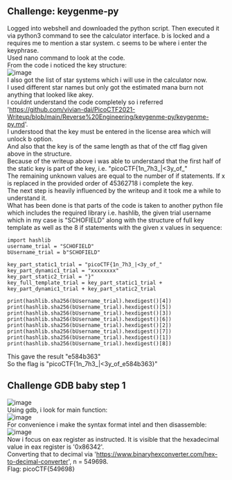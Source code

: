## Challenge: keygenme-py  
Logged into webshell and downloaded the python script. Then executed it via python3 command to see the calculator interface. b is locked and a requires me to mention a star system. c seems to be where i enter the keyphrase.  
Used nano command to look at the code.  
From the code i noticed the key structure:  
![image](https://github.com/Azure9733/picoCTF/assets/143328010/c02b19f8-b6f4-4072-9aa2-a13c96131972)  
I also got the list of star systems which i will use in the calculator now.  
I used different star names but only got the estimated mana burn not anything that looked like akey.  
I couldnt understand the code completely so i referred 'https://github.com/vivian-dai/PicoCTF2021-Writeup/blob/main/Reverse%20Engineering/keygenme-py/keygenme-py.md'.  
I understood that the key must be entered in the license area which will unlock b option.  
And also that the key is of the same length as that of the ctf flag given above in the structure.  
Because of the writeup above i was able to understand that the first half of the static key is part of the key, i.e. "picoCTF{1n_7h3_|<3y_of_"  
The remaining unknown values are equal to the number of if statements. If x is replaced in the provided order of 45362718 i complete the key.  
The next step is heavily influenced by the writeup and it took me a while to understand it.  
What has been done is that parts of the code is taken to another python file which includes the required library i.e. hashlib, the given trial username which in my case is "SCHOFIELD" along with the structure of full key template as well as the 8 if statements with the given x values in sequence:  
```
import hashlib  
username_trial = "SCHOFIELD"  
bUsername_trial = b"SCHOFIELD"  

key_part_static1_trial = "picoCTF{1n_7h3_|<3y_of_"  
key_part_dynamic1_trial = "xxxxxxxx"  
key_part_static2_trial = "}"  
key_full_template_trial = key_part_static1_trial + key_part_dynamic1_trial + key_part_static2_trial  

print(hashlib.sha256(bUsername_trial).hexdigest()[4])  
print(hashlib.sha256(bUsername_trial).hexdigest()[5])  
print(hashlib.sha256(bUsername_trial).hexdigest()[3])  
print(hashlib.sha256(bUsername_trial).hexdigest()[6])  
print(hashlib.sha256(bUsername_trial).hexdigest()[2])  
print(hashlib.sha256(bUsername_trial).hexdigest()[7])  
print(hashlib.sha256(bUsername_trial).hexdigest()[1])  
print(hashlib.sha256(bUsername_trial).hexdigest()[8])
```
This gave the result "e584b363"  
So the flag is "picoCTF{1n_7h3_|<3y_of_e584b363}"
## Challenge GDB baby step 1  
![image](https://github.com/Azure9733/picoCTF/assets/143328010/baf187d5-f1fa-426e-9ed9-e440813bb351)  
Using gdb, i look for main function:  
![image](https://github.com/Azure9733/picoCTF/assets/143328010/24a3825a-3d12-49d5-aed5-75614a51269c)  
For convenience i make the syntax format intel and then disassemble:  
![image](https://github.com/Azure9733/picoCTF/assets/143328010/bae4fbc5-560b-49bb-a0f5-87fb626f7001)  
Now i focus on eax register as instructed. It is visible that the hexadecimal value in eax register is '0x86342'.  
Converting that to decimal via 'https://www.binaryhexconverter.com/hex-to-decimal-converter', n = 549698.  
Flag: picoCTF{549698}
